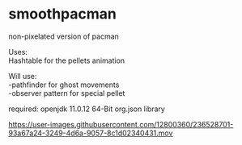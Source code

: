 # smoothpacman
non-pixelated version of pacman

Uses:\
Hashtable for the pellets animation

Will use:\
-pathfinder for ghost movements\
-observer pattern for special pellet

required:
openjdk 11.0.12 64-Bit
org.json library

https://user-images.githubusercontent.com/12800360/236528701-93a67a24-3249-4d6a-9057-8c1d02340431.mov

